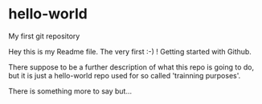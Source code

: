 # hello-world
My first git repository

Hey this is my Readme file. The very first :-) ! 
Getting started with Github.

There suppose to be a further description of what this repo is going to do, 
but it is just a hello-world repo used for so called 'trainning purposes'.

There is something more to say but...
